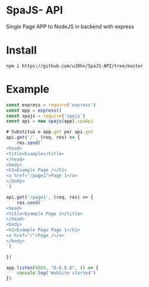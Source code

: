 # SpaJS- API
Single Page APP to NodeJS in backend with express

# Install
`npm i https://github.com/uJ0hn/SpaJS-API/tree/master`

# Example
```javascript
const express = require('express')
const app = express()
const spajs = require('spajs')
const api = new spajs(app).spaApi

# Substitua o app.get por api.get
api.get('/', (req, res) => {
	res.send(`
<head>
<title>Example</title>
</head>
<body>
<h1>Example Page /</h1>
<a href="/page1">Page 1</a>
</body>
`)

api.get('/page1', (req, res) => {
	res.send(`
<head>
<title>Example Page 1</title>
</head>
<body>
<h1>Example Page Page 1</h1>
<a href="/">Page /</a>
</body>
`)

})

app.listen(8080, "0.0.0.0", () => {
	console.log('WebSite started')
})
```
